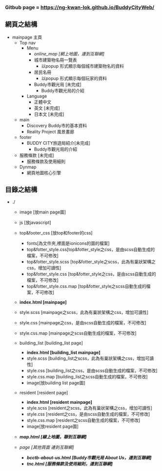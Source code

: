 ### Gitbub page = https://ng-kwan-lok.github.io/BuddyCityWeb/ ###

## 網頁之結構 ##
* mainpage 主頁
  * Top nav
    * Menu
      * *online_map [網上地圖，連到互聯網]*
      * 城市建築物名冊一覽表
        * 以popup 形式顯示每個城市建築物名的資料
      * 居民名冊
        * 以popup 形式顯示每個玩家的資料
      * Buddy市觀光局 [未完成]
        * Buddy市觀光局的介紹
    * Language
      * 正體中文
      * 英文 [未完成]
      * 日本文 [未完成]
  * main
    * Discovery Buddy市的基本資料
    * Reality Project 風景畫廊
  * footer
    * BUDDY CITY旅遊局紹介[未完成]
      * Buddy市觀光局的介紹
  * 服務條款 [未完成]
    * 服務條款及使用細則
  * Dynmap
    * 網頁地圖核心引擎
     

## 目錄之結構 ##
* ./
  * image [放main page圖]
  * js [放javascript]
  * top&footer_css [放top和footer的css]
    * fonts[為文件夾,裡面是ionicons的圖的檔案]
    * top&fotter_style.css[top&fotter_style之css，是由scss自動生成的檔案，不可修改]
    * top&fotter_style.scss [top&fotter_style之scss，此為有巢狀架構之css，增加可讀性]
    * top&fotter_style.css [top&fotter_style之css，是由scss自動生成的檔案，不可修改]
    * top&fotter_style.css.map [top&fotter_style之scss自動生成的檔案，不可修改]
  * **index.html [mainpage]**
  * style.scss [mainpage之scss，此為有巢狀架構之css，增加可讀性]
  * style.css [mainpage之css，是由scss自動生成的檔案，不可修改]
  * style.css.map [mainpage之scss自動生成的檔案，不可修改]

  * building_list [building_list page]
    * **index.html [building_list mainpage]**
    * style.scss [building_list之scss，此為有巢狀架構之css，增加可讀性]
    * style.css [building_list之css，是由scss自動生成的檔案，不可修改]
    * style.css.map [building_list之scss自動生成的檔案，不可修改]
    * image[放building list page圖]

  * resident [resident page]
    * **index.html [resident mainpage]**
    * style.scss [resident之scss，此為有巢狀架構之css，增加可讀性]
    * style.css [resident之css，是由scss自動生成的檔案，不可修改]
    * style.css.map [resident之scss自動生成的檔案，不可修改]
    * image[放resident page圖]
    
  * ***map.html [線上地圖，聯到互聯網]***
  
  * *page [其他頁面 連到互聯網]*
    * ***bcctb-about-us.html [Buddy市觀光局 About Us，連到互聯網]***
    * ***tnc.html [服務條款及使用細則，連到互聯網]***
